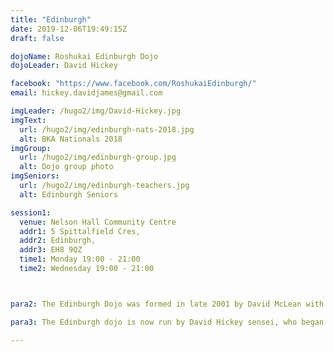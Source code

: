 ```yaml
---
title: "Edinburgh"
date: 2019-12-06T19:49:15Z
draft: false

dojoName: Roshukai Edinburgh Dojo
dojoLeader: David Hickey

facebook: "https://www.facebook.com/RoshukaiEdinburgh/"
email: hickey.davidjames@gmail.com

imgLeader: /hugo2/img/David-Hickey.jpg
imgText:  
  url: /hugo2/img/edinburgh-nats-2018.jpg
  alt: BKA Nationals 2018
imgGroup:
  url: /hugo2/img/edinburgh-group.jpg
  alt: Dojo group photo
imgSeniors:
  url: /hugo2/img/edinburgh-teachers.jpg
  alt: Edinburgh Seniors

session1:
  venue: Nelson Hall Community Centre
  addr1: 5 Spittalfield Cres,
  addr2: Edinburgh,
  addr3: EH8 9QZ
  time1: Monday 19:00 - 21:00
  time2: Wednesday 19:00 - 21:00



para2: The Edinburgh Dojo was formed in late 2001 by David McLean with oversight and support from John Honisz-Greens. Following Honisz-Greens sensei’s prolonged stay in Japan, McLean sensei developed the club over the following 15 years, before moving full time to the Scottish Borders and opening up the Borders dojo.

para3: The Edinburgh dojo is now run by David Hickey sensei, who began studying iaido in 2006 and attained the rank of fifth dan in 2018 at first attempt. Hickey sensei is ably assisted by Matt Bielby sensei, who will attempt his fifth dan in 2020. The Edinburgh club has a range of student abilities at all levels - from ungraded, first dan, all the way through to fifth dan. It’s a great club with good people and a welcoming atmosphere, in a superb location.

---
```

